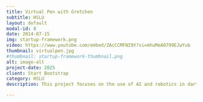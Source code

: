 ```yaml
---
title: Virtual Pen with Gretchen
subtitle: HSLU
layout: default
modal-id: 8
date: 2014-07-15
img: startup-framework.png
video: https://www.youtube.com/embed/ZAcCCMFNI9Y?si=mhuMeA0799EJwYub
thumbnail: virtualpen.jpg
#thumbnail: startup-framework-thumbnail.png
alt: image-alt
project-date: 2025
client: Start Bootstrap
category: HSLU
description: This project focuses on the use of AI and robotics in darts and aims to enable a humanoid AI robot, Gretchen, to precisely detect scores on a dartboard. Using computer vision and polar coordinate analysis, we modified Gretchen to interact with the physical game environment, overcoming the challenges of object recognition and robotic precision. As a result Gretchen was able to successfully calculate the scores during darts. This work not only demonstrates the possibilities of AI and robotics in precision sports, but also creates a baseline for future work on human-robot interaction in traditional games.

---
```

